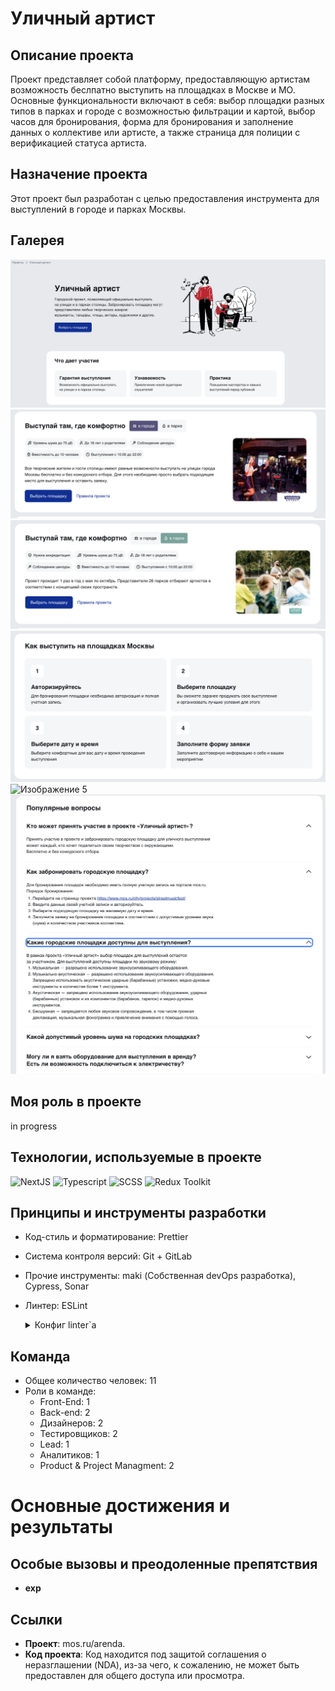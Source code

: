# Уличный артист

## Описание проекта

Проект представляет собой платформу, предоставляющую артистам возможность беслпатно выступить на площадках в Москве и МО. Основные функциональности включают в себя: выбор площадки разных типов в парках и городе с возможностью фильтрации и картой, выбор часов для бронирования, форма для бронирования и заполнение данных о коллективе или артисте, а также страница для полиции с верификацией статуса артиста. 

## Назначение проекта

Этот проект был разработан с целью предоставления инструмента для выступлений в городе и парках Москвы.

## Галерея

![Изображение 1](https://github.com/BrandonWF1/streetmusic/blob/main/screen%201.png)
![Изображение 2](https://github.com/BrandonWF1/streetmusic/blob/main/screen2.png)
![Изображение 3](https://github.com/BrandonWF1/streetmusic/blob/main/screen%203.png)
![Изображение 4](https://github.com/BrandonWF1/streetmusic/blob/main/screen%204.png)
![Изображение 5](https://github.com/BrandonWF1/streetmusic/blob/main/screen5.png)
![Изображение 6](https://github.com/BrandonWF1/streetmusic/blob/main/screen%206.png)

## Моя роль в проекте

in progress

## Технологии, используемые в проекте

  ![NextJS](https://img.shields.io/badge/-NextJS-black?style=for-the-badge&logo=next.js)
  ![Typescript](https://img.shields.io/badge/-Typescript-white?style=for-the-badge&logo=typescript)
  ![SCSS](https://img.shields.io/badge/-SCSS-pink?style=for-the-badge&logo=sass)
  ![Redux Toolkit](https://img.shields.io/badge/-Redux_Toolkit-purple?style=for-the-badge&logo=redux)
  
## Принципы и инструменты разработки
- Код-стиль и форматирование: Prettier
- Система контроля версий: Git + GitLab
- Прочие инструменты: maki (Собственная devOps разработка), Cypress, Sonar
- Линтер: ESLint
  <details>
  <summary>Конфиг linter`а</summary>
  
  ```javascript
  {
  "parser": "@typescript-eslint/parser",
  "parserOptions": {
    "ecmaVersion": 2018,
    "ecmaFeatures": {
      "jsx": true
    },
    "useJSXTextNode": true
  },
  "env": {
    "browser": true,
    "node": true,
    "commonjs": true,
    "jest": true
  },
  "extends": [
    "plugin:@typescript-eslint/recommended",
    "react-app",
    "airbnb",
    "prettier"
  ],
  "plugins": [
    "@typescript-eslint",
    "react-hooks",
    "jsx-a11y"
  ],
  "rules": {
    "@typescript-eslint/no-var-requires": 0,
    "global-require": 0,
    "semi": 2,
    "react/jsx-key": 2,
    "no-use-before-define": 0,
    "react/require-default-props": 0,
    "@typescript-eslint/ban-ts-ignore": 0,
    "no-shadow": 0,
    "arrow-body-style": "warn",
    "@typescript-eslint/ban-types": 0,
    "@typescript-eslint/ban-ts-comment": 0,
    "@typescript-eslint/no-unused-vars": 1,
    "@typescript-eslint/no-empty-function": 1,
    "@typescript-eslint/no-use-before-define": 2,
    "@typescript-eslint/no-explicit-any": [
      2,
      {
        "ignoreRestArgs": false
      }
    ],
    "@typescript-eslint/interface-name-prefix": 0,
    "@typescript-eslint/explicit-member-accessibility": 0,
    "import/no-extraneous-dependencies": [
      2,
      {
        "devDependencies": true
      }
    ],
    "import/prefer-default-export": 0,
    "spaced-comment": [
      "error",
      "always",
      {
        "markers": [
          "/"
        ]
      }
    ],
    "react/jsx-filename-extension": [
      1,
      {
        "extensions": [
          ".js",
          ".jsx",
          ".tsx"
        ]
      }
    ],
    "react-hooks/rules-of-hooks": "error",
    "react-hooks/exhaustive-deps": "warn",
    "@typescript-eslint/explicit-function-return-type": 0,
    "@typescript-eslint/prefer-function-type": 2,
    "no-param-reassign": [
      "error",
      {
        "props": true,
        "ignorePropertyModificationsFor": [
          "state"
        ]
      }
    ],
    "jsx-a11y/label-has-associated-control": [
      2,
      {
        "labelComponents": [
          "CustomInputLabel"
        ],
        "labelAttributes": [
          "label"
        ],
        "controlComponents": [
          "CustomInput"
        ],
        "depth": 3
      }
    ],
    "jsx-a11y/label-has-for": 0,
    "react/jsx-props-no-spreading": 0,
    "import/extensions": [
      "error",
      "ignorePackages",
      {
        "js": "never",
        "jsx": "never",
        "ts": "never",
        "tsx": "never"
      }
    ],
    "react/destructuring-assignment": 1
  },
  "overrides": [
    {
      "files": [
        "*.js"
      ],
      "rules": {
        "@typescript-eslint/no-var-requires": "off"
      }
    },
    {
      "files": [
        "style.ts"
      ],
      "rules": {
        "import/no-unresolved": 0
      }
    },
    {
      "files": [
        "*.ts",
        "*.tsx"
      ],
      "rules": {
        "no-undef": 0
      }
    }
  ],
  "settings": {
    "import/resolver": {
      "node": {
        "extensions": [
          ".js",
          ".jsx",
          ".ts",
          ".tsx"
        ]
      }
    }
  }
  }
</details>

## Команда
- Общее количество человек: 11
- Роли в команде:
  - Front-End: 1
  - Back-end: 2
  - Дизайнеров: 2
  - Тестировщиков: 2
  - Lead: 1
  - Аналитиков: 1
  - Product & Project Managment: 2
    
# Основные достижения и результаты


## Особые вызовы и преодоленные препятствия

- **exp**

## Ссылки

- **Проект**: mos.ru/arenda.
- **Код проекта**: Код находится под защитой соглашения о неразглашении (NDA), из-за чего, к сожалению, не может быть предоставлен для общего доступа или просмотра.
